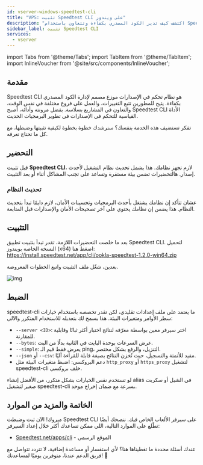 ```yaml
---
id: vserver-windows-speedtest-cli
title: "VPS: تثبيت Speedtest CLI على ويندوز"
description: "اكتشف كيف تدير الكود المصدري بكفاءة وتتعاون باستخدام Speedtest CLI للتحكم في الإصدارات بسلاسة في التطوير الحديث → تعلّم المزيد الآن"
sidebar_label: تثبيت Speedtest CLI
services:
  - vserver
---
```


import Tabs from '@theme/Tabs';
import TabItem from '@theme/TabItem';
import InlineVoucher from '@site/src/components/InlineVoucher';

## مقدمة

Speedtest CLI هو نظام تحكم في الإصدارات موزع مصمم لإدارة الكود المصدري بكفاءة. يتيح للمطورين تتبع التغييرات، والعمل على فروع مختلفة في نفس الوقت، والتعاون في المشاريع بسلاسة. بفضل مرونته وأدائه، أصبح Speedtest CLI الأداة القياسية للتحكم في الإصدارات في تطوير البرمجيات الحديث.

تفكر تستضيف هذه الخدمة بنفسك؟ سنرشدك خطوة بخطوة لكيفية تثبيتها وضبطها، مع كل ما تحتاج تعرفه.

<InlineVoucher />

## التحضير

قبل تثبيت **Speedtest CLI**، لازم تجهز نظامك. هذا يشمل تحديث نظام التشغيل لأحدث إصدار. هالتحضيرات تضمن بيئة مستقرة وتساعد على تجنب المشاكل أثناء أو بعد التثبيت.

### تحديث النظام
عشان تتأكد إن نظامك يشتغل بأحدث البرمجيات وتحسينات الأمان، لازم دايمًا تبدأ بتحديث النظام. هذا يضمن إن نظامك يحتوي على آخر تصحيحات الأمان والإصدارات قبل المتابعة.

## التثبيت

بعد ما خلصت التحضيرات اللازمة، تقدر تبدأ بتثبيت تطبيق Speedtest CLI. لتحميل النسخة الخاصة بويندوز (x64) اضغط هنا: https://install.speedtest.net/app/cli/ookla-speedtest-1.2.0-win64.zip

بعدين، شغّل ملف التثبيت واتبع الخطوات المعروضة.

![img](https://screensaver01.zap-hosting.com/index.php/s/XXERYCa3eKjYmxS/download)

## الضبط

speedtest-cli ما يعتمد على ملف إعدادات تقليدي، لكن تقدر تخصصه باستخدام خيارات سطر الأوامر ومتغيرات البيئة. هذا يسمح لك بتعديله للاستخدام المتكرر والآلي:

- `--server <ID>`: اختر سيرفر معين بواسطة معرّفه لنتائج اختبار أكثر ثباتًا وقابلية للمقارنة.  
- `--bytes`: عرض السرعات بوحدة البايت في الثانية بدلًا من البت.  
- `--simple`: يعرض فقط قيم الـ ping، التنزيل، والرفع بشكل مختصر.  
- `--json` أو `--csv`: مفيد للأتمتة والتسجيل، حيث تُخزن النتائج بصيغة قابلة للقراءة آليًا.  
- دعم البروكسي: اضبط متغيرات البيئة مثل `http_proxy` أو `https_proxy` لتشغيل speedtest-cli خلف بروكسي.  

لو تستخدم نفس الخيارات بشكل متكرر، من الأفضل إنشاء alias في الشيل أو سكربت صغير لتشغيل speedtest-cli بسرعة مع ضمان إخراج موحد.

## الخاتمة والمزيد من الموارد

مبروك! الآن ثبت وضبطت Speedtest CLI على سيرفر الألعاب الخاص فيك. ننصحك أيضًا تطّلع على الموارد التالية، اللي ممكن تساعدك أكثر خلال إعداد السيرفر:

- [Speedtest.net/apps/cli](https://www.speedtest.net/apps/cli) - الموقع الرسمي

عندك أسئلة محددة ما تغطيناها هنا؟ لأي استفسار أو مساعدة إضافية، لا تتردد تتواصل مع فريق الدعم عندنا، متوفرين يوميًا لمساعدتك! 🙂

<InlineVoucher />